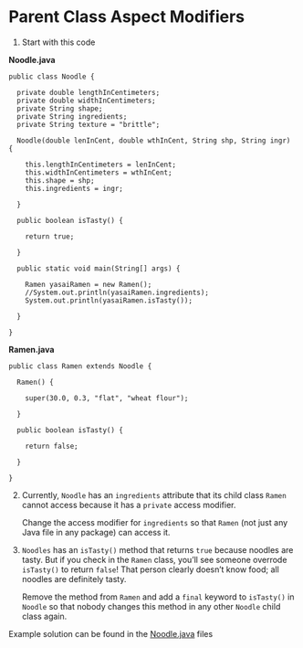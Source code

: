 # Parent Class Aspect Modifiers

1. Start with this code

**Noodle.java**

```
public class Noodle {
  
  private double lengthInCentimeters;
  private double widthInCentimeters;
  private String shape;
  private String ingredients;
  private String texture = "brittle";
  
  Noodle(double lenInCent, double wthInCent, String shp, String ingr) {
    
    this.lengthInCentimeters = lenInCent;
    this.widthInCentimeters = wthInCent;
    this.shape = shp;
    this.ingredients = ingr;
    
  }
  
  public boolean isTasty() {
    
    return true;
    
  }
  
  public static void main(String[] args) {
    
    Ramen yasaiRamen = new Ramen();
    //System.out.println(yasaiRamen.ingredients);
    System.out.println(yasaiRamen.isTasty());
    
  }
  
}
```

**Ramen.java**

```
public class Ramen extends Noodle {
  
  Ramen() {
    
    super(30.0, 0.3, "flat", "wheat flour");
    
  }
  
  public boolean isTasty() {
    
    return false;
    
  }
  
}
```

2. Currently, ```Noodle``` has an ```ingredients``` attribute that its child class ```Ramen``` cannot access because it has a ```private``` access modifier.

	Change the access modifier for ```ingredients``` so that ```Ramen``` (not just any Java file in any package) can access it.

3. ```Noodles``` has an ```isTasty()``` method that returns ```true``` because noodles are tasty. But if you check in the ```Ramen``` class, you’ll see someone overrode ```isTasty()``` to return ```false```! That person clearly doesn’t know food; all noodles are definitely tasty.

	Remove the method from ```Ramen``` and add a ```final``` keyword to ```isTasty()``` in ```Noodle``` so that nobody changes this method in any other ```Noodle``` child class again.

Example solution can be found in the [Noodle.java](https://github.com/upliftdev/Foundations/blob/main/Foundations/9.Inheritance_and_Polymorphism/Parent_Class_Aspect_Modifiers/src/main/java/com/examples/ip6/Ramen.java) files